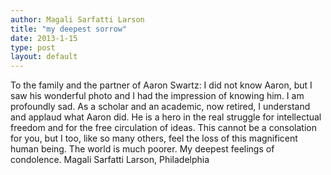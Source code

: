 ```yaml
---
author: Magali Sarfatti Larson
title: "my deepest sorrow"
date: 2013-1-15
type: post
layout: default
---
```

To the family and the partner of Aaron Swartz:
I did not know Aaron, but I saw his wonderful photo and I had the impression of knowing him. I am profoundly sad.
As a scholar and an academic, now retired, I understand and applaud what Aaron did. He is a hero in the real struggle for intellectual freedom and for the free circulation of ideas. This cannot be a consolation for you, but I too, like so many others, feel the loss of this magnificent human being. The world is much poorer. My deepest feelings of condolence.
Magali Sarfatti Larson, Philadelphia
